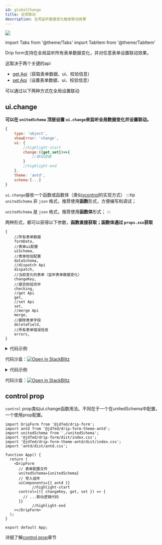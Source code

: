 ```yaml
---
id: globalChange
title: 全局联动
description: 全局监听数据变化触发联动效果
---
```


![](https://img12.360buyimg.com/imagetools/jfs/t1/124603/11/33955/11943/63db5ff9Fde9532a3/9feef1062bebdba3.gif)

import Tabs from '@theme/Tabs'
import TabItem from '@theme/TabItem'

Drip form支持在全局监听所有表单数据变化，并对任意表单设置联动效果。

这取决于两个关键的api
- [get Api](../../API/utils/get)（获取表单数据、ui、校验信息）
- [set Api](../../API/utils/set)（设置表单数据、ui、校验信息）


可以通过以下两种方式在全局设置联动

## ui.change

**可以在 `unitedSchema` 顶层设置 `ui.change`来监听全局数据变化并设置联动。**

```js title=unitedSchema
{
	type: 'object',
	showError: 'change',
	ui: {
		//highlight-start
		change:({get,set})=>{
			//联动逻辑
		}
		//highlight-end
	},
	theme: 'antd',
	schema:[...]
}
```

`ui.change`接收一个函数或函数体（类似[vcontrol](./vcontrol)的实现方式）
:::tip 
`unitedSchema` 非 `json` 格式，推荐使用**函数**形式，方便编写和调试；

`unitedSchema` 是 `json` 格式，推荐使用**函数体**形式；
:::

两种形式，都可以获得以下参数，**函数直接获取；函数体通过 `props.xxx`获取**

```参数
{
	//所有表单数据
	formData,
	//表单ui配置
	uiSchema,
	//表单校验配置
	dataSchema,
	//dispatch Api
	dispatch,
	//当前变化的表单（监听表单数据变化）
	changeKey,
	//是否校验完毕
	checking,
	//get Api
	get,
	//set Api
	set,
	//merge Api
	merge,
	//删除表单字段
	deleteField,
	//所有表单错误信息
	errors,
}
```


<Tabs>
<TabItem label="函数" value="fn">

<details>
<summary>代码示例</summary>
<Tabs>

<TabsItem value="App" label="App.tsx">

```tsx
import DripForm from '@jdfed/drip-form';
import antd from '@jdfed/drip-form-theme-antd';
import unitedSchema from './unitedSchema';
import '@jdfed/drip-form/dist/index.css';
import '@jdfed/drip-form-theme-antd/dist/index.css';
import 'antd/dist/antd.css';

function App() {
  return (
    <DripForm
      // 表单配置文件
      unitedSchema={unitedSchema}
      // 导入组件
      uiComponents={{ antd }}
    ></DripForm>
  );
}

export default App;

```

</TabsItem>

<TabsItem value="unitedSchema" label="unitedSchema.ts">

```tsx
// 表单配置文件

export default {
  type: 'object',
  showError: 'change',
  ui: {
		//highlight-start
    change: ({ changeKey, get, set }: any) => {
      // 只有变化的表单是数字输入框1或数字输入框2
      if (['number_3y3QMi', 'number_UIKkH2'].includes(changeKey)) {
        // 设置表单总额的值为 数字输入框1的值+数字输入框2的值
        set(
          'text_GLFn0c',
          'data',
          get('number_3y3QMi').data + get('number_UIKkH2').data
        );
      }
    },
		//highlight-end
  },
  theme: 'antd',
  schema: [
    {
      type: 'number',
      title: '数字输入框1',
      default: 0,
      ui: {
        type: 'number',
        theme: 'antd',
      },
      fieldKey: 'number_3y3QMi',
    },
    {
      type: 'number',
      title: '数字输入框2',
      default: 0,
      ui: {
        type: 'number',
        theme: 'antd',
      },
      fieldKey: 'number_UIKkH2',
    },
    {
      type: 'string',
      title: '总额',
      default: 0,
      ui: {
        type: 'text',
        disabled: true,
        style: {
          width: '100%',
        },
        theme: 'antd',
      },
      fieldKey: 'text_GLFn0c',
    },
  ],
};

```

</TabsItem>

</Tabs>

</details>

代码沙盒：[![Open in StackBlitz](https://developer.stackblitz.com/img/open_in_stackblitz.svg)](https://stackblitz.com/edit/drip-form-grtzx2?file=src/unitedSchema.ts)


</TabItem>
<TabItem label="函数体" value="string">

<details>
<summary>代码示例</summary>
<Tabs>

<TabsItem value="App" label="App.tsx">

```tsx
import DripForm from '@jdfed/drip-form';
import antd from '@jdfed/drip-form-theme-antd';
import unitedSchema from './unitedSchema';
import '@jdfed/drip-form/dist/index.css';
import '@jdfed/drip-form-theme-antd/dist/index.css';
import 'antd/dist/antd.css';

function App() {
  return (
    <DripForm
      // 表单配置文件
      unitedSchema={unitedSchema}
      // 导入组件
      uiComponents={{ antd }}
    ></DripForm>
  );
}

export default App;

```

</TabsItem>

<TabsItem value="unitedSchema" label="unitedSchema.ts">

```tsx
// 表单配置文件

export default {
  type: 'object',
  showError: 'change',
  ui: {
		//highlight-start
    change: `const {changeKey,get,set} = props;
    if (['number_3y3QMi', 'number_UIKkH2'].includes(changeKey)) {
      set(
        'text_GLFn0c',
        'data',
        get('number_3y3QMi').data + get('number_UIKkH2').data
      );
    }`,
		//highlight-end
  },
  theme: 'antd',
  schema: [
    {
      type: 'number',
      title: '数字输入框1',
      default: 0,
      ui: {
        type: 'number',
        theme: 'antd',
      },
      fieldKey: 'number_3y3QMi',
    },
    {
      type: 'number',
      title: '数字输入框2',
      default: 0,
      ui: {
        type: 'number',
        theme: 'antd',
      },
      fieldKey: 'number_UIKkH2',
    },
    {
      type: 'string',
      title: '总额',
      default: 0,
      ui: {
        type: 'text',
        disabled: true,
        style: {
          width: '100%',
        },
        theme: 'antd',
      },
      fieldKey: 'text_GLFn0c',
    },
  ],
};

```

</TabsItem>

</Tabs>

</details>

代码沙盒：[![Open in StackBlitz](https://developer.stackblitz.com/img/open_in_stackblitz.svg)](https://stackblitz.com/edit/drip-form-t81b7h?file=src/unitedSchema.ts)
</TabItem>


</Tabs>

## control prop

`control` prop类似ui.change函数用法。不同在于一个在unitedSchema中配置，一个使用prop配置。

```tsx
import DripForm from '@jdfed/drip-form';
import antd from '@jdfed/drip-form-theme-antd';
import unitedSchema from './unitedSchema';
import '@jdfed/drip-form/dist/index.css';
import '@jdfed/drip-form-theme-antd/dist/index.css';
import 'antd/dist/antd.css';

function App() {
  return (
    <DripForm
      // 表单配置文件
      unitedSchema={unitedSchema}
      // 导入组件
      uiComponents={{ antd }}
			//highlight-start
      control={({ changeKey, get, set }) => {
        // ...联动逻辑代码
      }}
			//highlight-end
    ></DripForm>
  );
}

export default App;
```

详细了解[control prop](../../API/formProp/control)章节
